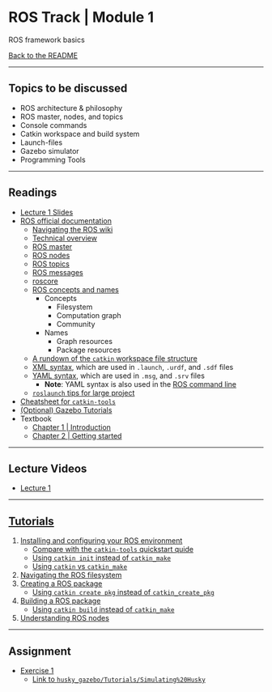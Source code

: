 # ROS Track | Module 1
ROS framework basics

[Back to the README](README.md)

---
## Topics to be discussed
* ROS architecture & philosophy
* ROS master, nodes, and topics
* Console commands
* Catkin workspace and build system
* Launch-​files
* Gazebo simulator
* Programming Tools

---
## Readings
* [Lecture 1 Slides](readings/lecture1.pdf)
* [ROS official documentation](http://wiki.ros.org/)
    * [Navigating the ROS wiki](http://wiki.ros.org/ROS/Tutorials/NavigatingTheWiki)
    * [Technical overview](http://wiki.ros.org/ROS/Technical%20Overview)
    * [ROS master](http://wiki.ros.org/Master)
    * [ROS nodes](http://wiki.ros.org/Nodes)
    * [ROS topics](http://wiki.ros.org/Topics)
    * [ROS messages](http://wiki.ros.org/Messages)
    * [roscore](http://wiki.ros.org/roscore)
    * [ROS concepts and names](http://wiki.ros.org/ROS/Concepts)
        * Concepts
            * Filesystem
            * Computation graph
            * Community
        * Names
            * Graph resources
            * Package resources
    * [A rundown of the `catkin` workspace file structure](http://wiki.ros.org/catkin/workspaces)
    * [XML syntax](https://www.w3schools.com/xml/xml_syntax.asp), which are used in `.launch`, `.urdf`, and `.sdf` files
    * [YAML syntax](https://docs.ansible.com/ansible/latest/reference_appendices/YAMLSyntax.html), which are used in `.msg`, and `.srv` files
        * **Note**: YAML syntax is also used in the [ROS command line](http://wiki.ros.org/ROS/YAMLCommandLine)
    * [`roslaunch` tips for large project](http://wiki.ros.org/roslaunch/Tutorials/Roslaunch%20tips%20for%20larger%20projects)
* [Cheatsheet for `catkin-tools`](https://catkin-tools.readthedocs.io/en/latest/cheat_sheet.html)
* [(Optional) Gazebo Tutorials](http://www.gazebosim.org/tutorials)
* Textbook 
    * [Chapter 1 | Introduction](https://www.cse.sc.edu/~jokane/agitr/agitr-letter-intro.pdf)
    * [Chapter 2 | Getting started](https://www.cse.sc.edu/~jokane/agitr/agitr-letter-start.pdf)

---
## Lecture Videos
* [Lecture 1](https://youtu.be/0BxVPCInS3M?list=PLE-BQwvVGf8HOvwXPgtDfWoxd4Cc6ghiP)

---
## [Tutorials](http://wiki.ros.org/ROS/Tutorials)
1. [Installing and configuring your ROS environment](http://wiki.ros.org/ROS/Tutorials/InstallingandConfiguringROSEnvironment)
    * [Compare with the `catkin-tools` quickstart quide](https://catkin-tools.readthedocs.io/en/latest/quick_start.html)
    * [Using `catkin init` instead of `catkin_make`](https://catkin-tools.readthedocs.io/en/latest/verbs/catkin_init.html)
    * [Using `catkin` vs `catkin_make`](https://catkin-tools.readthedocs.io/en/latest/migration.html#important-distinctions-between-catkin-make-and-catkin-build)
2. [Navigating the ROS filesystem](http://wiki.ros.org/ROS/Tutorials/InstallingandConfiguringROSEnvironment)
3. [Creating a ROS package](http://wiki.ros.org/ROS/Tutorials/CreatingPackage)
    * [Using `catkin create pkg` instead of `catkin_create_pkg`](https://catkin-tools.readthedocs.io/en/latest/verbs/catkin_create.html)
4. [Building a ROS package](http://wiki.ros.org/ROS/Tutorials/BuildingPackages)
    * [Using `catkin build` instead of `catkin_make`](https://catkin-tools.readthedocs.io/en/latest/verbs/catkin_build.html)
5. [Understanding ROS nodes](http://wiki.ros.org/ROS/Tutorials/UnderstandingNodes)

---
## Assignment
* [Exercise 1](assignments/exercise1.pdf)
    * [Link to `husky_gazebo/Tutorials/Simulating%20Husky`](http://wiki.ros.org/husky_gazebo/Tutorials/Simulating%20Husky)
